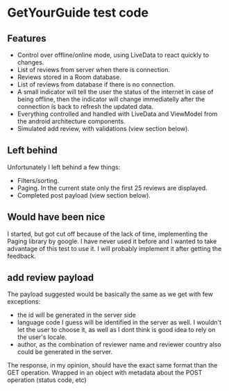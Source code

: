 # GetYourGuide test code

## Features

- Control over offline/online mode, using LiveData to react quickly to changes.
- List of reviews from server when there is connection.
- Reviews stored in a Room database.
- List of reviews from database if there is no connection.
- A small indicator will tell the user the status of the internet in case of being offline, then the indicator will change immediatelly after the connection is back to refresh the updated data.
- Everything controlled and handled with LiveData and ViewModel from the android architecture components. 
- Simulated add review, with validations (view section below).

## Left behind

Unfortunately I left behind a few things:
- Filters/sorting.
- Paging. In the current state only the first 25 reviews are displayed.
- Completed post payload (view section below).

## Would have been nice

I started, but got cut off because of the lack of time, implementing the Paging library by google. I have never used it before and I wanted to take advantage of this test to use it. I will probably implement it after getting the feedback.

## add review payload

The payload suggested would be basically the same as we get with few exceptions:
- the id will be generated in the server side
- language code I guess will be identified in the server as well. I wouldn't let the user to choose it, as well as I dont think is good idea to rely on the user's locale. 
- author, as the combination of reviewer name and reviewer country also could be generated in the server.

The response, in my opinion, should have the exact same format than the GET operation. Wrapped in an object with metadata about the POST operation (status code, etc) 
